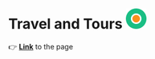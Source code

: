 # Travel and Tours   ![logo](./img/header/header__logo.png)
:point_right: [**Link**](https://pink-eye.github.io/Travel-and-Tours/index.html) to the page
